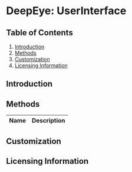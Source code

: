 # DeepEye: UserInterface

## Table of Contents
1. [Introduction](#introduction)
2. [Methods](#methods)
3. [Customization](#customization)
4. [Licensing Information](#licensing-information)


## Introduction



## Methods
Name | Description 
--- | ---


## Customization


## Licensing Information

